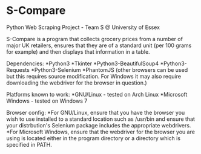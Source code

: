 S-Compare
=============

Python Web Scraping Project - Team S @ University of Essex

S-Compare is a program that collects grocery prices from a number
of major UK retailers, ensures that they are of a standard unit
(per 100 grams for example) and then displays that information in 
a table.

Dependencies:
*Python3
*Tkinter
*Python3-BeautifulSoup4
*Python3-Requests
*Python3-Selenium
*PhantomJS (other browsers can be used but this requires source
modification. For Windows it may also require downloading the
webdriver for the browser in question.)

Platforms known to work:
*GNU/Linux - tested on Arch Linux
*Microsoft Windows - tested on Windows 7

Browser config:
*For GNU/Linux, ensure that you have the browser you wish to use
installed to a standard location such as /usr/bin and ensure that
your distrbution's Selenium package includes the appropriate webdrivers.
*For Microsoft Windows, ensure that the webdriver for the browser
you are using is located either in the program directory or a directory
which is specified in PATH.
